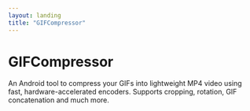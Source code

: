 ```yaml
---
layout: landing
title: "GIFCompressor"
---
```


# GIFCompressor

An Android tool to compress your GIFs into lightweight MP4 video using fast, hardware-accelerated encoders. Supports cropping, rotation, GIF concatenation and much more.